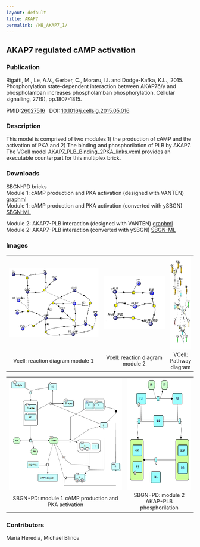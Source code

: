 ```yaml
---
layout: default
title: AKAP7
permalink: /MB_AKAP7_1/
---
```

## AKAP7 regulated cAMP activation

### Publication 

Rigatti, M., Le, A.V., Gerber, C., Moraru, I.I. and Dodge-Kafka, K.L., 2015. Phosphorylation state-dependent interaction between 
AKAP7δ/γ and phospholamban increases phospholamban phosphorylation. Cellular signalling, 27(9), pp.1807-1815.

 PMID:<a href="https://www.ncbi.nlm.nih.gov/pubmed/?term=26027516">26027516</a>&ensp; 
 DOI: <a href="https://doi.org/10.1016/j.cellsig.2015.05.016">10.1016/j.cellsig.2015.05.016</a><br />

### Description
This model is comprised of two modules 1) the production of cAMP and the activation of PKA and 2) The binding and phosphorilation of  PLB by AKAP7. The VCell model <a href="/modelbricks/AKAP7_PLB_Binding_2PKA_links.vcml"> AKAP7_PLB_Binding_2PKA_links.vcml </a> provides an executable counterpart for this multiplex brick.

### Downloads 
SBGN-PD bricks <br/>
Module 1: cAMP production and PKA activation (designed with VANTEN) <a href="/modelbricks/AKAP_SBGN_module1.graphml"> graphml</a><br/>
Module 1: cAMP production and PKA activation (converted with ySBGN) <a href="/modelbricks/AKAP_SBGN_module1.sbgn"> SBGN-ML</a><br/>

Module 2: AKAP7-PLB interaction (designed with VANTEN) <a href="/modelbricks/AKAP_SBGN_module2.graphml"> graphml </a><br/>
Module 2: AKAP7-PLB interaction (converted with ySBGN) <a href="/modelbricks/AKAP_SBGN_module2.sbgn"> SBGN-ML </a><br/>

### Images
 <table> 
 <tr>
  <td align="center" width="300"><a href="https://modelbricks.github.io/images/modelbricks/AKAP_Vcell_module1.PNG"><img align="center" src="/images/modelbricks/AKAP_Vcell_module1.PNG"/></a></td>
  <td align="center" width="200"><a href="https://modelbricks.github.io/images/modelbricks/AKAP_Vcell_module2.png"><img align="center" src="/images/modelbricks/AKAP_Vcell_module2.png"/></a></td>
  <td align="center"><a href="https://modelbricks.github.io/images/modelbricks/AKAP_Vcell_pathway.PNG"><img align="center" src="/images/modelbricks/AKAP_Vcell_pathway.PNG" width="300" height="250"/></a></td>
 </tr>
 <tr>
  <td align="center"> Vcell: reaction diagram module 1</td>
  <td align="center"> Vcell: reaction diagram module 2</td>
  <td align="center"> VCell: Pathway diagram</td>
   </tr>
 </table>
 
 <table> 
  <td align="center" width="400"><a href="https://modelbricks.github.io/images/modelbricks/AKAP_SBGN_module1.png"><img align="center" src="/images/modelbricks/AKAP_SBGN_module1.png" height="300"/></a></td>
  <td align="center" width="200"><a href="https://modelbricks.github.io/images/modelbricks/AKAP_SBGN_module2.png"><img align="center" src="/images/modelbricks/AKAP_SBGN_module2.png" height="300"/></a></td>
   <tr>
  <td align="center"> SBGN-PD: module 1 cAMP production and PKA activation</td>
  <td align="center"> SBGN-PD: module 2 AKAP-PLB phosphorilation</td>
  </tr>
 </table>

### Contributors
Maria Heredia, Michael Blinov
 
